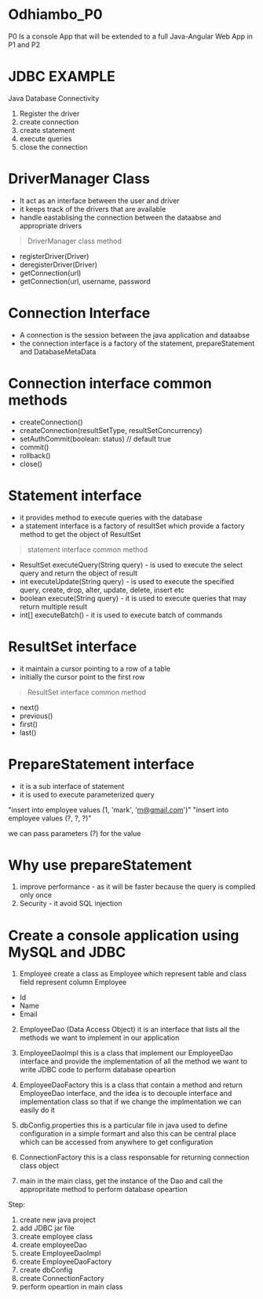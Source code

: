 # Odhiambo_P0
P0 Is a console App that will be extended to a full Java-Angular Web App in P1 and P2


# JDBC EXAMPLE

Java Database Connectivity
1. Register the driver
2. create connection
3. create statement
4. execute queries
5. close the connection


# DriverManager Class
- It act as an interface between the user and driver
- it keeps track of the drivers that are available
- handle eastablising the connection between the dataabse and appropriate drivers

> DriverManager class method
- registerDriver(Driver)
- deregisterDriver(Driver)
- getConnection(url)
- getConnection(url, username, password

# Connection Interface
- A connection is the session between the java application and dataabse
- the connection interface is a factory of the statement, prepareStatement and DatabaseMetaData

# Connection interface common methods
- createConnection()
- createConnection(resultSetType, resultSetConcurrency)
- setAuthCommit(boolean: status)  // default true
- commit()
- rollback()
- close()


# Statement interface
- it provides method to execute queries with the database
- a statement interface is a factory of resultSet which provide a factory method to get the object of ResultSet

> statement interface common method
- ResultSet executeQuery(String query) - is used to execute the select query and return the object of result
- int executeUpdate(String query) - is used to execute the specified query, create, drop, alter, update, delete, insert etc
- boolean execute(String query) - it is used to execute queries that may return multiple result
- int[] executeBatch() - it is used to execute batch of commands


# ResultSet interface
- it maintain a cursor pointing to a row of a table
- initially the cursor point to the first row

> ResultSet interface common method
- next()
- previous()
- first()
- last()

# PrepareStatement interface
- it is a sub interface of statement
- it is used to execute parameterized query

"insert into employee values (1, 'mark', 'm@gmail.com')"
"insert into employee values (?, ?, ?)"

we can pass parameters (?) for the value

# Why use prepareStatement
1. improve performance - as it will be faster because the query is compiled only once
2. Security - it avoid SQL injection


# Create a console application using MySQL and JDBC
1. Employee
create a class as Employee which represent table and class field represent column
Employee
 - Id
 - Name
 - Email

2. EmployeeDao (Data Access Object)
it is an interface that lists all the methods we want to implement in our application

3. EmployeeDaoImpl
this is a class that implement our EmployeeDao interface and provide the implementation of all the method
we want to write JDBC code to perform database opeartion

4. EmployeeDaoFactory
this is a class that contain a method and return EmployeeDao interface, and the idea is to decouple interface and 
implementation class so that if we change the implmentation we can easily do it

5. dbConfig.properties
this is a particular file in java used to define configuration in a simple formart and also this can be central place
which can be accessed from anywhere to get configuration

6. ConnectionFactory
this is a class responsable for returning connection class object

7. main
in the main class, get the instance of the Dao and call the appropritate method to perform database opeartion


Step:
1. create new java project
2. add JDBC jar file
3. create employee class
4. create employeeDao
5. create EmployeeDaoImpl
6. create EmployeeDaoFactory
7. create dbConfig
8. create ConnectionFactory
9. perform opeartion in main class


